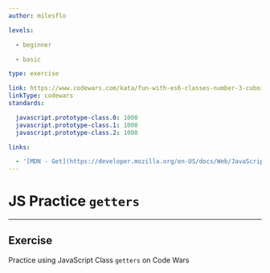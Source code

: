 ```yaml
---
author: milesflo

levels:

  - beginner

  - basic

type: exercise

link: https://www.codewars.com/kata/fun-with-es6-classes-number-3-cuboids-cubes-and-getters
linkType: codewars
standards:

  javascript.prototype-class.0: 1000
  javascript.prototype-class.1: 1000
  javascript.prototype-class.2: 1000

links:

  - '[MDN - Get](https://developer.mozilla.org/en-US/docs/Web/JavaScript/Reference/Functions/get)'
---
```


# JS Practice `getters`

---
## Exercise

Practice using JavaScript Class `getters` on Code Wars
